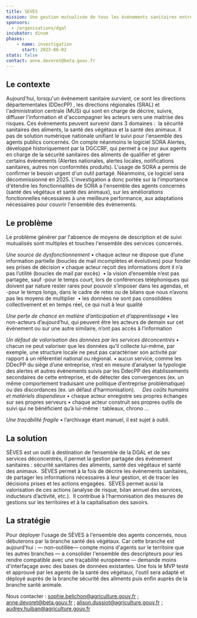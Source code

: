 ```yaml
---
title: SEVES
mission: Une gestion mutualisée de tous les événements sanitaires entre la DGAL et les services déconcentrés
sponsors: 
  - /organisations/dgal
incubator: dinum
phases:
    - name: investigation
      start: 2023-06-02
stats: false
contact: anne.devoret@beta.gouv.fr
---
```


## Le contexte
Aujourd'hui, lorsqu'un évènement sanitaire survient, ce sont les directions départementales (DDecPP) , les directions régionales (SRAL) et l'administration centrale (MUS) qui sont en charge de décrire, suivre, diffuser l'information et d'accompagner les acteurs vers une maitrise des risques. Ces évènements peuvent survenir dans 3 domaines :  la sécurité sanitaires des aliments, la santé des végétaux et la santé des animaux. Il pas de solution numérique nationale unifiant le suivi pour l'ensemble des agents publics concernés. On compte néanmoins le logiciel SORA Alertes, développé historiquement par la DGCCRF, qui permet à ce jour aux agents en charge de la sécurité sanitaires des aliments de qualifier et gérer certains évènements (Alertes nationales, alertes locales, notifications sanitaires, autres non conformités produits). L'usage de SORA a permis de confirmer le besoin urgent d'un outil partagé. Néanmoins, ce logiciel sera décommissionné en 2025.
L'investigation a donc portée sur la l'importance d'étendre les fonctionnalités de SORA a l'ensemble des agents concernés (santé des végétaux et santé des animaux), sur les améliorations fonctionnelles nécessaires à une meilleure performance, aux adaptations nécessaires pour couvrir l'ensemble des évènements.



## Le problème 

Le problème générer par l'absence de moyens de description et de suivi mutualisés sont multiples et touches l'ensemble des services concernés.

*Une source de dysfonctionnement*
• chaque acteur ne dispose que d’une information partielle (boucles de mail incomplètes et évolutives) pour fonder ses prises de décision
• chaque acteur reçoit des informations dont il n’a pas l’utilité (boucles de mail par excès) 
• la vision d’ensemble n’est pas partagée, sauf -pour le temps court, lors de conférences téléphoniques qui doivent par nature rester rares pour pouvoir s’imposer dans les agendas, et -pour le temps longs, dans le cadre de retex ou de bilans que nous n’avons pas les moyens de multiplier 
• les données ne sont pas consolidées collectivement et en temps réel, ce qui nuit à leur qualité 

*Une perte de chance en matière d’anticipation et d’apprentissage*
• les non-acteurs d’aujourd’hui, qui peuvent être les acteurs de demain sur cet évènement ou sur une autre similaire, n’ont pas accès à l’information 

*Un défaut de valorisation des données par les services déconcentrés*
• chacun ne peut valoriser que les données qu’il collecte lui-même, par exemple, une structure locale ne peut pas caractériser son activité par rapport à un référentiel national ou régional.
• aucun service, comme les DDecPP du siège d’une entreprise, n’est en mesure d’analyser la typologie des alertes et autres évènements suivis par les DdecPP des établissements secondaires de cette entreprise, et de détecter des convergences (ex. un même comportement traduisant une politique d’entreprise problématique) ou des discordances (ex. un défaut d’harmonisation).  
 
*Des coûts humains et matériels dispendieux*
• chaque acteur enregistre ses propres échanges sur ses propres serveurs
• chaque acteur construit ses propres outils de suivi qui ne bénéficient qu’à lui-même : tableaux, chrono …

*Une traçabilité fragile*
• l’archivage étant manuel, il est sujet à oubli. 

## La solution 

SÈVES est un outil à destination de l’ensemble de la DGAL et de ses services déconcentrés, il permet la gestion partagée des événement sanitaires : sécurité sanitaires des aliments, santé des végétaux et santé des animaux. 
SÈVES permet à la fois de décrire les évènements sanitaires, de partager les informations nécessaires à leur gestion, et de tracer les décisions prises et les actions engagées. 
SÈVES permet aussi la valorisation de ces actions (analyse de risque, bilan annuel des services, inducteurs d’activité, etc.). 
Il contribue à l’harmonisation des mesures de gestions sur les territoires et à la capitalisation des savoirs. 

## La stratégie 

Pour déployer l'usage de SÈVES à l'ensemble des agents concernés, nous débuterons par la branche santé des végétaux. 
Car cette branche est aujourd'hui : 
— non-outillée— compte moins d'agents sur le territoire que les autres branches
— a consolider l'ensemble des descripteurs pour les rendre compatible avec une traçabilité européenne
— demande moins d'interfaçage avec des bases de données existantes.
Une fois le MVP testé et approuvé par les agents de la santé des végétaux, l'outil sera adapté et déployé auprès de la branche sécurité des aliments puis enfin auprès de la branche santé animale. 

Nous contacter : sophie.belichon@agriculture.gouv.fr ; anne.devoret@beta.gouv.fr ; alison.dussiot@agriculture.gouv.fr ; audrey.huiban@agriculture.gouv.fr
